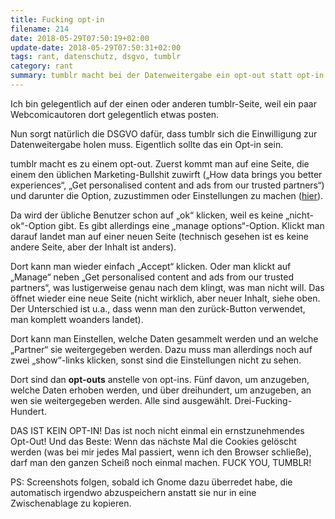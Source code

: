 ```yaml
---
title: Fucking opt-in
filename: 214
date: 2018-05-29T07:50:19+02:00
update-date: 2018-05-29T07:50:31+02:00
tags: rant, datenschutz, dsgvo, tumblr
category: rant
summary: tumblr macht bei der Datenweitergabe ein opt-out statt opt-in und will die Daten an über 300 Partner weitergeben.
---
```

Ich bin gelegentlich auf der einen oder anderen tumblr\-Seite, weil ein paar Webcomicautoren dort gelegentlich etwas posten.

Nun sorgt natürlich die DSGVO dafür, dass tumblr sich die Einwilligung zur Datenweitergabe holen muss. Eigentlich sollte das ein Opt\-in sein.

tumblr macht es zu einem opt\-out. Zuerst kommt man auf eine Seite, die einem den üblichen Marketing\-Bullshit zuwirft („How data brings you better experiences“, „Get personalised content and ads from our trusted partners“) und darunter die Option, zuzustimmen oder Einstellungen zu machen ([hier](https://www.tumblr.com/privacy/consent)).

Da wird der übliche Benutzer schon auf „ok“ klicken, weil es keine „nicht\-ok“\-Option gibt. Es gibt allerdings eine „manage options“\-Option. Klickt man darauf landet man auf einer neuen Seite (technisch gesehen ist es keine andere Seite, aber der Inhalt ist anders).

Dort kann man wieder einfach „Accept“ klicken. Oder man klickt auf „Manage“ neben „Get personalised content and ads from our trusted partners“, was lustigerweise genau nach dem klingt, was man nicht will. Das öffnet wieder eine neue Seite (nicht wirklich, aber neuer Inhalt, siehe oben. Der Unterschied ist u.a., dass wenn man den zurück\-Button verwendet, man komplett woanders landet).

Dort kann man Einstellen, welche Daten gesammelt werden und an welche „Partner“ sie weitergegeben werden. Dazu muss man allerdings noch auf zwei „show“\-links klicken, sonst sind die Einstellungen nicht zu sehen.

Dort sind dan **opt\-outs** anstelle von opt\-ins. Fünf davon, um anzugeben, welche Daten erhoben werden, und über dreihundert, um anzugeben, an wen sie weitergegeben werden. Alle sind ausgewählt. Drei\-Fucking\-Hundert.

DAS IST KEIN OPT\-IN! Das ist noch nicht einmal ein ernstzunehmendes Opt\-Out! Und das Beste: Wenn das nächste Mal die Cookies gelöscht werden (was bei mir jedes Mal passiert, wenn ich den Browser schließe), darf man den ganzen Scheiß noch einmal machen. FUCK YOU, TUMBLR!

PS: Screenshots folgen, sobald ich Gnome dazu überredet habe, die automatisch irgendwo abzuspeichern anstatt sie nur in eine Zwischenablage zu kopieren.
